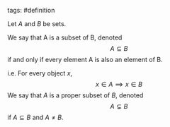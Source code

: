 tags: #definition 

Let $A$ and $B$ be sets.

We say that A is a subset of B, denoted
$$A \subseteq B$$
if and only if every element A is also an element of B.

i.e. For every object $x$,
$$x \in A \implies x \in B$$
We say that $A$ is a proper subset of $B$, denoted 
$$A \subsetneq B$$
if $A \subseteq B$ and $A \neq B$.

